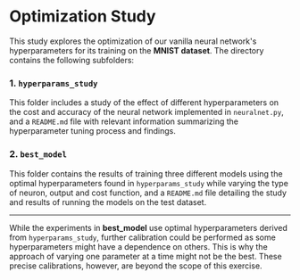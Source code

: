 
# Optimization Study

This study explores the optimization of our vanilla neural network's hyperparameters for its training on the **MNIST dataset**. The directory contains the following subfolders:

### 1. **`hyperparams_study`**
This folder includes a study of the effect of different hyperparameters on the cost and accuracy of the neural network implemented in `neuralnet.py`, and a `README.md` file with relevant information summarizing the hyperparameter tuning process and findings.

### 2. **`best_model`**
This folder contains the results of training three different models using the optimal hyperparameters found in `hyperparams_study` while varying the type of neuron, output and cost function, and a `README.md` file detailing the study and results of running the models on the test dataset.

---

While the experiments in **best_model** use optimal hyperparameters derived from `hyperparams_study`, further calibration could be performed as some hyperparameters might have a dependence on others. This is why the approach of varying one parameter at a time might not be the best. These precise calibrations, however, are beyond the scope of this exercise.